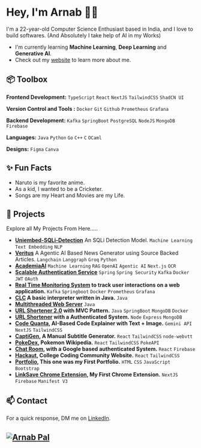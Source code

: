 # Hey, I'm Arnab 👋🏽  

I'm a 22-year-old Computer Science Enthusiast based in India, and I love to build softwares.
(And Absolutely I take help of AI in my Works)

- I'm currently learning **Machine Learning**, **Deep Learning** and **Generative AI**.
- Check out my [website](https://itzarnabpal.vercel.app/) to learn more about me.
 
## 📦 Toolbox

**Frontend Development:** `TypeScript` `React` `NextJS` `TailwindCSS` `ShadCN UI`
 
**Version Control and Tools :** `Docker` `Git` `Github` `Prometheus` `Grafana`

**Backend Development:** `Kafka` `SpringBoot` `PostgreSQL` `NodeJS` `MongoDB` `Firebase` 

**Languages:** `Java` `Python` `Go` `C++` `C` `OCaml`

**Designs:** `Figma` `Canva`
 
## ✨ Fun Facts 

- Naruto is my favorite anime.
- As a kid, I wanted to be a Cricketer.
- Songs are my Heart and Movies are my Life.

## 🎯 Projects

Explore all My Projects From Here.....
- **[Uniembed-SQLi-Detection](https://github.com/arnabpal2022/UniEmbed-SQLi-Detection)** An SQLi Detection Model. `Machine Learning` `Text Embedding` `NLP`
- **[Veritus](https://github.com/arnabpal2022/Veritus)** A Agentic AI Based News Generator using Source Backed Articles. `Langchain` `Langgraph` `Groq` `Python`
- **[AcademiaAI](https://github.com/hawkaii/statuscode)** `Machine Learning` `RAG` `OpenAI` `Agentic AI` `Next.js` `OCR`
- **[Scalable Authentication Service](https://github.com/arnabpal2022/Real-Time-Monitoring-System)** `Spring` `Spring Security` `Kafka` `Docker` `JWT` `OAuth`
- **[Real Time Monitoring System](https://github.com/arnabpal2022/Real-Time-Monitoring-System) to track user interactions on a web application.** `Kafka` `Springboot` `Docker` `Prometheus` `Grafana` 
- **[CLC](https://github.com/arnabpal2022/CLC) A basic interpreter written in Java.** `Java`
- **[Multithreaded Web Server](https://github.com/arnabpal2022/Multithreaded-Web-Server)** `Java`
- **[URL Shortener 2.0](https://github.com/arnabpal2022/URLShortenerv2) with MVC Pattern.** `Java` `SpringBoot` `MongoDB` `Docker` 
- **[URL Shortener](https://github.com/arnabpal2022/url-shortener) with a Authenticated System.** `Node` `Express` `MongoDB`
- **[Code Quanta](https://github.com/Sreyasree-001/Code-Quanta), AI-Based Code Explainer with Text + Image.** `Gemini API` `NextJS` `TailwindCSS`
- **[CaptiGen](https://github.com/arnabpal2022/CaptiGen), A Manual Subtitle Generator.** `React` `TailwindCSS` `node-webvtt`
- **[PokeDex](https://github.com/Sreyasree-001/PokeDex), Pokemon Wikipedia.** `React` `TailwindCSS` `PokeAPI`
- **[Chat Room](https://github.com/arnabpal2022/chat-room), with a Google based authenticated System.** `React` `Firebase`
- **[Hackaut](https://hackaut.club), College Coding Community Website.** `React` `TailwindCSS`
- **[Portfolio](https://github.com/arnabpal2022/itzarnabpal-portfolio), This one was my First Portfolio.** `HTML` `CSS` `JavaScript` `Bootstrap`
- **[LinkSave Chrome Extension](https://github.com/arnabpal2022/LinksaveExt), My First Chrome Extension.** `NextJS` `Firebase` `Manifest V3`


## 📫 Contact

 For a quick response, DM me on [LinkedIn](https://www.linkedin.com/in/arnab-pal-90946b244/). 

 ## [![Arnab Pal](https://github.com/rebelchris/rebelchris/blob/master/assets/social-cover.png)](#)
 

